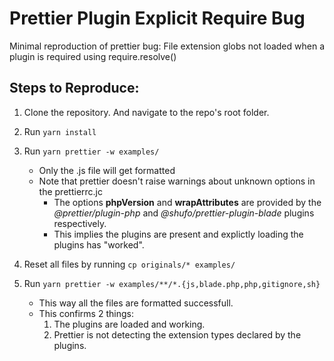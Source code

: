 # Prettier Plugin Explicit Require Bug
Minimal reproduction of prettier bug: File extension globs not loaded when a plugin is required using require.resolve()

## Steps to Reproduce:
1. Clone the repository. And navigate to the repo's root folder.

2. Run `yarn install`

3. Run `yarn prettier -w examples/` 
   - Only the .js file will get formatted
   - Note that prettier doesn't raise warnings about unknown options in the prettierrc.jc
     - The options **phpVersion** and **wrapAttributes** are provided by the *@prettier/plugin-php* and *@shufo/prettier-plugin-blade* plugins respectively.
     - This implies the plugins are present and explictly loading the plugins has "worked".

4. Reset all files by running `cp originals/* examples/`

5. Run `yarn prettier -w examples/**/*.{js,blade.php,php,gitignore,sh}`
   - This way all the files are formatted successfull.
   - This confirms 2 things:
     1. The plugins are loaded and working.
     2. Prettier is not detecting the extension types declared by the plugins.

